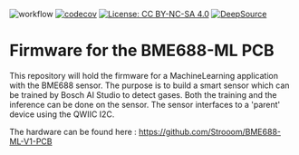 ![workflow](https://github.com/strooom/BME688-ML-SW/actions/workflows/testandbuild.yml/badge.svg)
[![codecov](https://codecov.io/gh/Strooom/BME688-ML-SW/graph/badge.svg?token=1YU44QFM6B)](https://codecov.io/gh/Strooom/BME688-ML-SW)
[![License: CC BY-NC-SA 4.0](https://img.shields.io/badge/License-CC_BY--NC--SA_4.0-lightgrey.svg)](https://creativecommons.org/licenses/by-nc-sa/4.0/)
[![DeepSource](https://app.deepsource.com/gh/Strooom/BME688-ML-SW.svg/?label=active+issues&show_trend=false&token=zlNcnPfKz-hS2mY2oRJuvLvB)](https://app.deepsource.com/gh/Strooom/BME688-ML-SW/)

# Firmware for the BME688-ML PCB

This repository will hold the firmware for a MachineLearning application with the BME688 sensor.
The purpose is to build a smart sensor which can be trained by Bosch AI Studio to detect gases. Both the training and the inference can be done on the sensor. The sensor interfaces to a 'parent' device using the QWIIC I2C.

The hardware can be found here : https://github.com/Strooom/BME688-ML-V1-PCB

